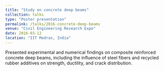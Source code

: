 ```yaml
---
title: "Study on concrete deep beams"
collection: talks
type: "Poster presentation"
permalink: /talks/2016-concrete-deep-beams
venue: "Civil Engineering Research Expo"
date: 2016-03-12
location: "IIT Madras, India"
---
```


Presented experimental and numerical findings on composite reinforced concrete deep beams, including the influence of steel fibers and recycled rubber additives on strength, ductility, and crack distribution.
